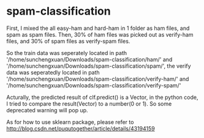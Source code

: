 # spam-classification
First, I mixed the all easy-ham and hard-ham in 1 folder as ham files, and spam as spam files.
Then, 30% of ham files was picked out as verify-ham files, and 30% of spam files as verify-spam files.

So the train data was seperately located in path '/home/sunchengxuan/Downloads/spam-classification/ham/' and '/home/sunchengxuan/Downloads/spam-classification/spam/',
the verify data was seperatedly located in path '/home/sunchengxuan/Downloads/spam-classification/verify-ham/' and '/home/sunchengxuan/Downloads/spam-classification/verify-spam/'

Acturally, the predicted result of clf.predict() is a Vector, in the python code, I tried to compare the result(Vector) to a number(0 or 1). So some deprecated warning will pop up.

As for how to use sklearn package, please refer to http://blog.csdn.net/puqutogether/article/details/43194159
